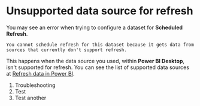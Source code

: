 ﻿<properties
        pageTitle="page title"
        description="description"
        services="powerbi"
        documentationCenter=""
        authors="asaxton" />

# Unsupported data source for refresh

You may see an error when trying to configure a dataset for **Scheduled Refresh**.

    You cannot schedule refresh for this dataset because it gets data from sources that currently don't support refresh.

This happens when the data source you used, within **Power BI Desktop**, isn't supported for refresh.  You can see the list of supported data sources at [Refresh data in Power BI](powerbi-refresh-data.md-refresh-data).

1. Troubleshooting
2. Test
3. Test another
